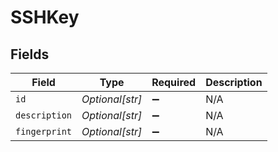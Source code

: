 # SSHKey


## Fields

| Field              | Type               | Required           | Description        |
| ------------------ | ------------------ | ------------------ | ------------------ |
| `id`               | *Optional[str]*    | :heavy_minus_sign: | N/A                |
| `description`      | *Optional[str]*    | :heavy_minus_sign: | N/A                |
| `fingerprint`      | *Optional[str]*    | :heavy_minus_sign: | N/A                |